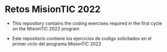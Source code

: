 # Retos MisionTIC 2022
- This repository contains the coding exercises required in the first cycle on the MisionTIC 2022 program

- Este repositorio contiene los ejercicios de codigo solicitados en el primer ciclo del programa MisionTIC 2022
